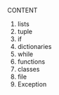 CONTENT
1. lists
2. tuple
3. if
4. dictionaries
5. while
6. functions
7. classes
8. file
9. Exception
